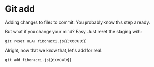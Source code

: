 # Git add

Adding changes to files to commit. You probably know this step already.

But what if you change your mind? Easy. Just reset the staging with:

`git reset HEAD fibonacci.js`{{execute}}

Alright, now that we know that, let's add for real.

`git add fibonacci.js`{{execute}}